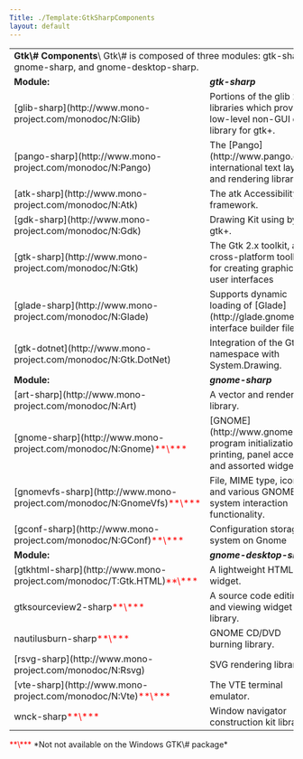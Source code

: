 ```yaml
---
Title: ./Template:GtkSharpComponents
layout: default
---
```


<table border="0" cellpadding="5" cellspacing="0">
<tr>
<td colspan="2">
<b>Gtk\# Components</b>\
Gtk\# is composed of three modules: gtk-sharp, gnome-sharp, and
gnome-desktop-sharp.

</tr>
<tr>
<td>
<b>Module:</b>

</td>
<td>
<b><i>gtk-sharp</i></b>

</td>
</tr>
<tr>
<td>
[glib-sharp](http://www.mono-project.com/monodoc/N:Glib)

</td>
<td>
Portions of the glib 2.x libraries which provide a low-level non-GUI
core library for gtk+.

</td>
</tr>
<tr>
<td>
[pango-sharp](http://www.mono-project.com/monodoc/N:Pango)

</td>
<td>
The [Pango](http://www.pango.org) international text layout and
rendering library.

</td>
</tr>
<tr>
<td>
[atk-sharp](http://www.mono-project.com/monodoc/N:Atk)

</td>
<td>
The atk Accessibility framework.

</td>
</tr>
<tr>
<td>
[gdk-sharp](http://www.mono-project.com/monodoc/N:Gdk)

</td>
<td>
Drawing Kit using by gtk+.

</td>
</tr>
<tr>
<td>
[gtk-sharp](http://www.mono-project.com/monodoc/N:Gtk)

</td>
<td>
The Gtk 2.x toolkit, a cross-platform toolkit for creating graphical
user interfaces

</td>
</tr>
<tr>
<td>
[glade-sharp](http://www.mono-project.com/monodoc/N:Glade)

</td>
<td>
Supports dynamic loading of [Glade](http://glade.gnome.org) interface
builder files.

</td>
</tr>
<tr>
<td>
[gtk-dotnet](http://www.mono-project.com/monodoc/N:Gtk.DotNet)

</td>
<td>
Integration of the Gtk\# namespace with System.Drawing.

</td>
</tr>
<tr>
<td>
<b>Module:</b>

</td>
<td>
<b><i>gnome-sharp</i></b>

</td>
</tr>
<tr>
<td>
[art-sharp](http://www.mono-project.com/monodoc/N:Art)

</td>
<td>
A vector and rendering library.

</td>
</tr>
<tr>
<td>
[gnome-sharp](http://www.mono-project.com/monodoc/N:Gnome)<font color="red">**\***</font>

</td>
<td>
[GNOME](http://www.gnome.org) program initialization, printing, panel
access, and assorted widgets.

</td>
</tr>
<tr>
<td>
[gnomevfs-sharp](http://www.mono-project.com/monodoc/N:GnomeVfs)<font color="red">**\***</font>

</td>
<td>
File, MIME type, icon, and various GNOME file system interaction
functionality.

</td>
</tr>
<tr>
<td>
[gconf-sharp](http://www.mono-project.com/monodoc/N:GConf)<font color="red">**\***</font>

</td>
<td>
Configuration storage system on Gnome

</td>
</tr>
<tr>
<td>
<b>Module:</b>

</td>
<td>
<b><i>gnome-desktop-sharp</i></b>

</td>
</tr>
<tr>
<td>
[gtkhtml-sharp](http://www.mono-project.com/monodoc/T:Gtk.HTML)<font color="red">**\***</font>

</td>
<td>
A lightweight HTML widget.

</td>
</tr>
<tr>
<td>
gtksourceview2-sharp<font color="red">**\***</font>

</td>
<td>
A source code editing and viewing widget library.

</td>
</tr>
<tr>
<td>
nautilusburn-sharp<font color="red">**\***</font>

</td>
<td>
GNOME CD/DVD burning library.

</td>
</tr>
<tr>
<td>
[rsvg-sharp](http://www.mono-project.com/monodoc/N:Rsvg)

</td>
<td>
SVG rendering library.

</td>
</tr>
<tr>
<td>
[vte-sharp](http://www.mono-project.com/monodoc/N:Vte)<font color="red">**\***</font>

</td>
<td>
The VTE terminal emulator.

</td>
</tr>
<tr>
<td>
wnck-sharp<font color="red">**\***</font>

</td>
<td>
Window navigator construction kit library.

</td>
</tr>
</table>
<font color="red">**\***</font> *Not not available on the Windows GTK\#
package*
